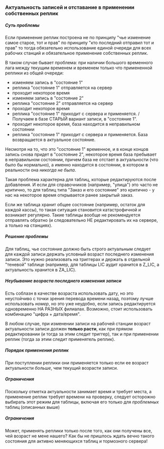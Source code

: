 ### Актуальность записей и отставание в применении собственных реплик

##### Суть проблемы

Если применение реплик построена не по принципу
"чье изменение самое старое, тот и прав" по принципу "кто последний отправил тот и прав"
то тогда обязательно использование единой очереди для всех рабочих станций и обязательное применение собственных реплик.

В таком случае бывает проблема: при наличии большого временного лага между текущим временем
и временем только что примененной реплики из общей очереди:
- изменяем запись в "состояние 1"
- реплика "состояние 1" отправляется на сервер
- проходит некоторое время
- изменяем запись в "состояние 2"
- реплика "состояние 2" отправляется на сервер
- проходит некоторое время
- реплика "состояние 1" приходит с сервера и применяется.
  /  
  Получаем в базе СТАРЫЙ вариант записи, в "состояние 1".
- проходит некоторое время, база находится в неправильном состоянии
- реплика "состояние 1" приходит с сервера и применяется.
  База возвращается в актуальное состояние.


Несмотря на то, что это "состояние 1" временное, и в конце концов запись снова придет в "состояние 2",
некоторое время база пребывает в неправильном состоянии, причем база не отстает в актуальности (что было бы нормально),
а именно находится в состоянии, в котором в реальности она _никогда не была_.

Такая проблема характерна для таблиц, которые редактируются после добавления.
И если для справочников (например, "улица") это часто не критично, то для таблиц типа "Заказ и его состояние"
это критично - у нас на некоторое время открывается ранее закрытый заказ.

Если же таблица хранит общее состояние (например, остаток для каждой кассы), то такая ситуация становится катастрофичной и возникает регулярно.
Такие таблицы вообще не рекомендуется отправлять обратно (и следовательно НЕ редактировать их на сервере, а только на станциях).


##### Решение проблемы

Для таблиц, чье состояние должно быть строго актуальным следует для каждой записи держать условный возраст последнего изменения записи.
Это нужно реализовать на триггерах и держать в отдельной "теневой" таблице (например, для таблицы LIC аудит хранится в Z_LIC, а актуальность хранится в ZA_LIC).


##### Неубывание возраста последнего изменения записи

Есть соблазн в качестве возраста использовать дату, но это неустойчиво с точки зрения перевода времени назад,
поэтому лучше использовать _номер_, но это уже неудобно, если запись редактируется одновременно НА РАЗНЫХ филиалах.
Возможно, стоит использовать комбинацию "цифра + дата/время".

В любом случае, при изменении записи на рабочей станции возраст актуальности записи должен **только расти**,
как при прямом редактировании (и тогда за этим следит триггер), так и при применении реплик (тогда за этим следит применятель реплик).


##### Порядок применения реплик

При поступлении реплики они применяется только если ее возраст актуальности _больше_, чем текущий возрасти записи.


##### Ограничения

Поскольку отметка актуальности занимает время и требует места, а применение реплик требует времени на проверку,
следует осторожно выбирать этот режим для таблицы, включая его только для _проблемных_ таблиц (описанных выше)


##### Ограничения

Может, применять реплики только после того, как они получены все, чей возраст не мене нашего?
Как бы не пришлось ждать вечно такого состояния для активно меняющихся таблиц и тормозного сервера! 

